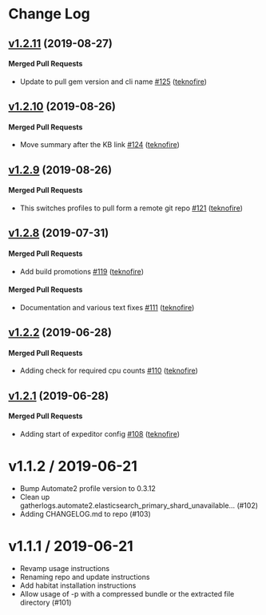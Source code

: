 # Change Log

<!-- latest_release 1.2.11 -->
## [v1.2.11](https://github.com/chef/gatherlogs-reporter/tree/v1.2.11) (2019-08-27)

#### Merged Pull Requests
- Update to pull gem version and cli name [#125](https://github.com/chef/gatherlogs-reporter/pull/125) ([teknofire](https://github.com/teknofire))
<!-- latest_release -->

## [v1.2.10](https://github.com/chef/gatherlogs-reporter/tree/v1.2.10) (2019-08-26)

#### Merged Pull Requests
- Move summary after the KB link [#124](https://github.com/chef/gatherlogs-reporter/pull/124) ([teknofire](https://github.com/teknofire))

## [v1.2.9](https://github.com/chef/gatherlogs-reporter/tree/v1.2.9) (2019-08-26)

#### Merged Pull Requests
- This switches profiles to pull form a remote git repo [#121](https://github.com/chef/gatherlogs-reporter/pull/121) ([teknofire](https://github.com/teknofire))

## [v1.2.8](https://github.com/chef/gatherlogs-reporter/tree/v1.2.8) (2019-07-31)

#### Merged Pull Requests
- Add build promotions [#119](https://github.com/chef/gatherlogs-reporter/pull/119) ([teknofire](https://github.com/teknofire))

#### Merged Pull Requests
- Documentation and various text fixes [#111](https://github.com/chef/gatherlogs-reporter/pull/111) ([teknofire](https://github.com/teknofire))

## [v1.2.2](https://github.com/chef/gatherlogs-reporter/tree/v1.2.2) (2019-06-28)

#### Merged Pull Requests
- Adding check for required cpu counts [#110](https://github.com/chef/gatherlogs-reporter/pull/110) ([teknofire](https://github.com/teknofire))

## [v1.2.1](https://github.com/chef/gatherlogs-reporter/tree/v1.2.1) (2019-06-28)

#### Merged Pull Requests
- Adding start of expeditor config [#108](https://github.com/chef/gatherlogs-reporter/pull/108) ([teknofire](https://github.com/teknofire))




v1.1.2 / 2019-06-21
===================

  * Bump Automate2 profile version to 0.3.12
  * Clean up gatherlogs.automate2.elasticsearch_primary_shard_unavailable… (#102)
  * Adding CHANGELOG.md to repo (#103)

v1.1.1 / 2019-06-21
==================

  * Revamp usage instructions
  * Renaming repo and update instructions
  * Add habitat installation instructions
  * Allow usage of -p with a compressed bundle or the extracted file directory (#101)